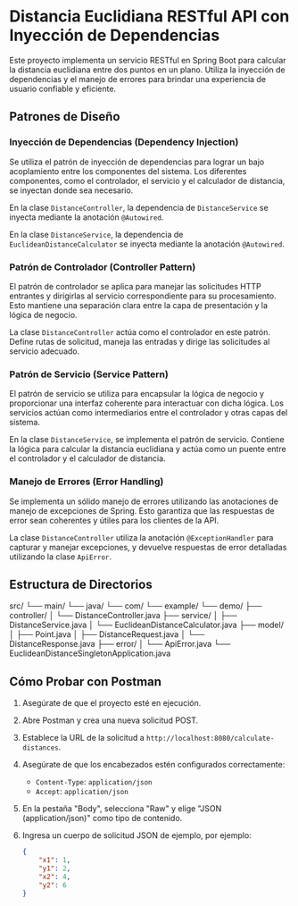 # Distancia Euclidiana RESTful API con Inyección de Dependencias

Este proyecto implementa un servicio RESTful en Spring Boot para calcular la distancia euclidiana entre dos puntos en un plano. Utiliza la inyección de dependencias y el manejo de errores para brindar una experiencia de usuario confiable y eficiente.

## Patrones de Diseño

### Inyección de Dependencias (Dependency Injection)

Se utiliza el patrón de inyección de dependencias para lograr un bajo acoplamiento entre los componentes del sistema. Los diferentes componentes, como el controlador, el servicio y el calculador de distancia, se inyectan donde sea necesario.

En la clase `DistanceController`, la dependencia de `DistanceService` se inyecta mediante la anotación `@Autowired`.

En la clase `DistanceService`, la dependencia de `EuclideanDistanceCalculator` se inyecta mediante la anotación `@Autowired`.

### Patrón de Controlador (Controller Pattern)

El patrón de controlador se aplica para manejar las solicitudes HTTP entrantes y dirigirlas al servicio correspondiente para su procesamiento. Esto mantiene una separación clara entre la capa de presentación y la lógica de negocio.

La clase `DistanceController` actúa como el controlador en este patrón. Define rutas de solicitud, maneja las entradas y dirige las solicitudes al servicio adecuado.

### Patrón de Servicio (Service Pattern)

El patrón de servicio se utiliza para encapsular la lógica de negocio y proporcionar una interfaz coherente para interactuar con dicha lógica. Los servicios actúan como intermediarios entre el controlador y otras capas del sistema.

En la clase `DistanceService`, se implementa el patrón de servicio. Contiene la lógica para calcular la distancia euclidiana y actúa como un puente entre el controlador y el calculador de distancia.

### Manejo de Errores (Error Handling)

Se implementa un sólido manejo de errores utilizando las anotaciones de manejo de excepciones de Spring. Esto garantiza que las respuestas de error sean coherentes y útiles para los clientes de la API.

La clase `DistanceController` utiliza la anotación `@ExceptionHandler` para capturar y manejar excepciones, y devuelve respuestas de error detalladas utilizando la clase `ApiError`.

## Estructura de Directorios

src/
└── main/
└── java/
└── com/
└── example/
└── demo/
├── controller/
│ └── DistanceController.java
├── service/
│ ├── DistanceService.java
│ └── EuclideanDistanceCalculator.java
├── model/
│ ├── Point.java
│ ├── DistanceRequest.java
│ └── DistanceResponse.java
├── error/
│ └── ApiError.java
└── EuclideanDistanceSingletonApplication.java

## Cómo Probar con Postman

1. Asegúrate de que el proyecto esté en ejecución.

2. Abre Postman y crea una nueva solicitud POST.

3. Establece la URL de la solicitud a `http://localhost:8080/calculate-distances`.

4. Asegúrate de que los encabezados estén configurados correctamente:
   - `Content-Type`: `application/json`
   - `Accept`: `application/json`

5. En la pestaña "Body", selecciona "Raw" y elige "JSON (application/json)" como tipo de contenido.

6. Ingresa un cuerpo de solicitud JSON de ejemplo, por ejemplo:
   ```json
   {
       "x1": 1,
       "y1": 2,
       "x2": 4,
       "y2": 6
   }
